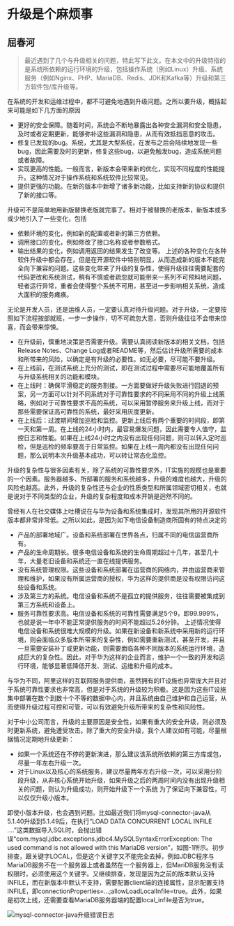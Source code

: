 升级是个麻烦事
===============================
屈春河
---------------------------

>最近遇到了几个与升级相关的问题，特此写下此文。在本文中的升级特指的是系统所依赖的运行环境的升级，包括操作系统（例如Linux）升级、系统服务（例如Nginx、PHP、MariaDB、Redis、JDK和Kafka等）升级和第三方软件包/库升级等。

在系统的开发和运维过程中，都不可避免地遇到升级问题。之所以要升级，概括起来可能是如下几方面的原因
* 更好的安全保障。随着时间，系统会不断地暴露出各种安全漏洞和安全隐患，及时或者定期更新，能够弥补这些漏洞和隐患，从而有效抵挡恶意的攻击。
* 修复已发现的bug。系统，尤其是大型系统，在发布之后会陆续地发现一些bug，因此需要及时的更新，修复这些bug，以避免触发bug，造成系统问题或者故障。
* 实现更高的性能。一般而言，新版本会带来新的优化，实现不同程度的性能提升。这种情况对于操作系统和系统软件比较常见。
* 提供更强的功能。在新的版本中新增了诸多新功能，比如支持新的协议和提供了新的接口等。


升级可不是简单地用新版替换老版就完事了。相对于被替换的老版本，新版本或多或少地引入了一些变化，包括
* 依赖环境的变化，例如新的配置或者新的第三方依赖。
* 调用接口的变化，例如修改了接口名称或者参数格式。
* 输出结果的变化，例如调用返回的结果发生了改变等。
上述的各种变化在各种软件升级中都会存在，但是在开源软件中特别明显，从而造成新的版本不能完全向下兼容的问题。这些变化带来了升级的复杂性，使得升级往往需要配套的代码更改和系统测试，稍有不慎或者疏忽就可能带来一系列不可预料地问题，轻者运行异常，重者会使得整个系统不可用，甚至进一步影响相关系统，造成大面积的服务瘫痪。


无论是开发人员，还是运维人员，一定要认真对待升级问题。对于升级，一定要按照如下流程按部就班，一步一步操作，切不可疏忽大意，否则升级往往不会带来惊喜，而会带来惊悚。
* 在升级前，慎重地决策是否需要升级。需要认真阅读新版本的相关文档，包括Release Notes、Change Log或者README等，然后估计升级所需要的成本和所带来的风险，以确定是有升级的必要性。如无必要，尽可能不要升级。
* 在上线前，在测试系统上充分的测试，即在测试过程中需要尽可能地覆盖所有与升级系统相关的功能和模块。
* 在上线时：确保平滑稳定的服务割接。一方面要做好升级失败进行回退的预案，另一方面可以针对不同系统对于可靠性要求的不同采用不同的升级上线策略，例如对于可靠性要求不高的系统，可以采用暂停服务来升级上线，而对于那些需要保证高可靠性的系统，最好采用灰度更新。
* 在上线后：过渡期间增加巡检和监控。更新上线后有两个重要的时间段，即第一天和第一周。在上线的24小时内，最容易爆发问题，因此需要专人值守，监控日志和性能。如果在上线24小时之内没有出现任何问题，则可以转入定时巡检，但是巡检的频率要高于日常监控。如果在上线一周内都没有出现任何问题，那么说明本次升级基本成功，可以转让常态化监控。

升级的复杂性与很多因素有关，除了系统的可靠性要求外，IT实施的规模也是重要的一个因素。服务器越多、所部署的服务和系统越多，升级的难度也越大，升级的风险也越高。此外，升级的复杂性还与企业的性质类型和所属领域密切相关，也就是说对于不同类型的企业，升级的复杂程度和成本开销是迥然不同的。

曾经有人在社交媒体上吐槽说在与华为设备和系统集成时，发现其所用的开源软件版本都非常非常低。之所以如此，是因为如下电信设备制造商所固有的特点决定的
* 产品的部署地域广。设备和系统部署在世界各点，归属不同的电信运营商所有。
* 产品的生命周期长。很多电信设备和系统的生命周期超过十几年，甚至几十年，大量老旧设备和系统还一直在线提供服务。
* 没有系统管理权限。这些设备和系统部署在运营商的网络内，并由运营商来管理和维护，如果没有所属运营商的授权，华为这样的提供商是没有权限访问这些设备和系统。
* 涉及第三方的系统。电信设备和系统不是孤立的提供服务，往往需要被集成到第三方系统和设备上。
* 服务可靠性要求高。电信设备和系统的可靠性需要满足5个9，即99.999%，也就是说一年中不能正常提供服务的时间不能超过5.26分钟。
上述情况使得电信设备和系统很难大规模的升级。如果在新设备和新系统中采用新的运行环境，则会面临众多版本所带来的复杂性，例如需要重新测试，甚至开发，并且一旦需要安装补丁或更新功能，则需要面临各种不同版本的系统运行环境，造成巨大的复杂性。因此，对于华为这样的企业而言，维护一个一致的开发和运行环境，能够显著低降低开发、测试、运维和升级的成本。

与华为不同，阿里这样的互联网服务提供商，虽然拥有的IT设施也异常庞大并且对于系统可靠性要求也非常高，但是对于系统的升级较为积极。这是因为这些IT设施集中部署在数个到数十个不等的数据中心内，并且系统由自己维护和自己运营，从而使得升级过程可控和可管，可以有效避免升级所带来的复杂性和风险性。


对于中小公司而言，升级的主要原因是安全性，如果有重大的安全升级，则必须及时更新系统，避免遭受攻击。除了重大的安全升级，我个人建议如有可能，尽量根据情况定期地升级更新：
*  如果一个系统还在不停的更新演进，那么建议该系统所依赖的第三方库或包，尽量一年左右升级一次。
* 对于Linux以及核心的系统服务，建议尽量两年左右升级一次，可以采用分阶段升级，从非核心系统开始升级，如果升级之后的两周时间内没有出现升级相关的问题，则认为升级成功，则开始升级下一个系统
为了保证向下兼容性，可以仅仅升级小版本。

即使小版本升级，也会遇到问题。比如最近我们将mysql-connector-java从5.1.40升级到5.1.49后，在执行“LOAD DATA CONCURRENT LOCAL INFILE ....”这类数据导入SQL时，会抛出错误“com.mysql.jdbc.exceptions.jdbc4.MySQLSyntaxErrorException: The used command is not allowed with this MariaDB version”，如图-1所示。初步排查，跟关键字LOCAL，但是这个关键字又不能完全去掉，例如JDBC程序与MariaDB服务不在一个服务器上或者虽然在一个服务器上，但MariDB服务没有读权限时，必须使用这个关键字。又继续排查，发现是因为之前的版本默认支持INFILE，而在新版本中默认不支持，需要配置client端的连接属性，显示配置支持INFILE，即connectionProperties=...;allowLoadLocalInfile=true。此外，如果是初次上线，还需要查看MariaDB服务器端的配置local\_infile是否为true。

![mysql-connector-java升级错误日志](https://github.com/QuChunhe/blogs/tree/master/pic/2020-06-17_mysql_error_log.png)


